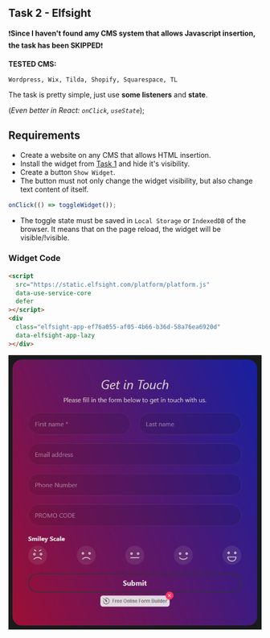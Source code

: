 ## Task 2 - Elfsight

❗**Since I haven't found amy CMS system that allows Javascript insertion, the task has been SKIPPED**❗

**TESTED CMS:**

```
Wordpress, Wix, Tilda, Shopify, Squarespace, TL
```

The task is pretty simple, just use **some listeners** and **state**.

(_Even better in React: `onClick`, `useState`_);

## Requirements

- Create a website on any CMS that allows HTML insertion.
- Install the widget from [Task 1](./task1.md) and hide it's visibility.
- Create a button `Show Widget`.
- The button must not only change the widget visibility, but also change text content of itself.

```ts
onClick(() => toggleWidget());
```

- The toggle state must be saved in `Local Storage` or `IndexedDB` of the browser. It means that on the page reload, the widget will be visible/!visible.

### Widget Code

```html
<script
  src="https://static.elfsight.com/platform/platform.js"
  data-use-service-core
  defer
></script>
<div
  class="elfsight-app-ef76a055-af05-4b66-b36d-58a76ea6920d"
  data-elfsight-app-lazy
></div>
```

<img src="./task3/public/widget.png">

